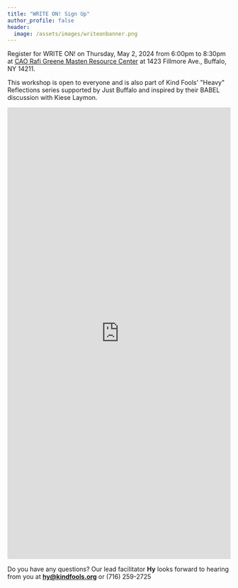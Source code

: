 ```yaml
---
title: "WRITE ON! Sign Up"
author_profile: false
header:
  image: /assets/images/writeonbanner.png
---
```


Register for WRITE ON! on Thursday, May 2, 2024 from 6:00pm to 8:30pm
at [CAO Rafi Greene Masten Resource Center](
https://www.caowny.org/masten-resource-center)
at 1423 Fillmore Ave., Buffalo, NY 14211.


This workshop is open to everyone and is also part of Kind Fools' "Heavy" Reflections series supported by Just Buffalo and inspired by their BABEL discussion with Kiese Laymon.

<iframe src="https://docs.google.com/forms/d/e/1FAIpQLSek_PrcGqo_f9EajHCTh6m_Bg7T76rrjXrG3EChmPoMTyvUvg/viewform?embedded=true&usp=pp_url&entry.1094639681=Thurs+May+2nd+at+6:00pm+at+Masten+Resource+Center" width="100%" height="1020" frameborder="0" marginheight="0" marginwidth="0" onload = "window.parent.scrollTo(0,0)">Loading…</iframe>

Do you have any questions? Our lead facilitator **Hy** looks forward to hearing from you at **[hy@kindfools.org](mailto:hy@kindfools.org)** or (716) 259-2725
